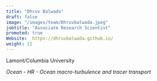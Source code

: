 ```yaml
---
title: "Dhruv Balwada"
draft: false
image: "/images/team/Dhruvbalwada.jpeg"
jobtitle: "Associate Research Scientist"
promoted: true
Website:  https://dhruvbalwada.github.io/
weight: 22
---
```



Lamont/Columbia University

*Ocean - HR - Ocean macro-turbulence and tracer transport*


